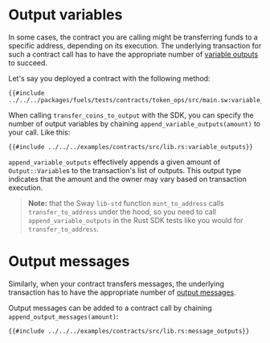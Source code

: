 # Output variables

In some cases, the contract you are calling might be transferring funds to a specific address, depending on its execution. The underlying transaction for such a contract call has to have the appropriate number of [variable outputs](https://github.com/FuelLabs/fuel-specs/blob/master/src/protocol/tx_format/output.md#outputvariable) to succeed.

Let's say you deployed a contract with the following method:

```rust,ignore
{{#include ../../../packages/fuels/tests/contracts/token_ops/src/main.sw:variable_outputs}}
```

When calling `transfer_coins_to_output` with the SDK, you can specify the number of output variables by chaining `append_variable_outputs(amount)` to your call. Like this:

```rust,ignore
{{#include ../../../examples/contracts/src/lib.rs:variable_outputs}}
```

`append_variable_outputs` effectively appends a given amount of `Output::Variable`s to the transaction's list of outputs. This output type indicates that the amount and the owner may vary based on transaction execution.

> **Note:** that the Sway `lib-std` function `mint_to_address` calls `transfer_to_address` under the hood, so you need to call `append_variable_outputs` in the Rust SDK tests like you would for `transfer_to_address`.

# Output messages

Similarly, when your contract transfers messages, the underlying transaction has to have the appropriate number of [output messages](https://github.com/FuelLabs/fuel-specs/blob/master/src/protocol/tx_format/output.md#outputmessage). 

Output messages can be added to a contract call by chaining `append_output_messages(amount)`:

```rust,ignore
{{#include ../../../examples/contracts/src/lib.rs:message_outputs}}
```
